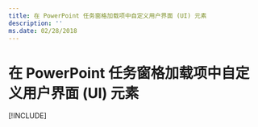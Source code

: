 ```yaml
---
title: 在 PowerPoint 任务窗格加载项中自定义用户界面 (UI) 元素
description: ''
ms.date: 02/28/2018
---
```


# <a name="customize-user-interface-ui-elements-in-your-powerpoint-task-pane-add-in"></a>在 PowerPoint 任务窗格加载项中自定义用户界面 (UI) 元素

[!INCLUDE[](../includes/powerpoint-tutorial-customize-ui.md)]